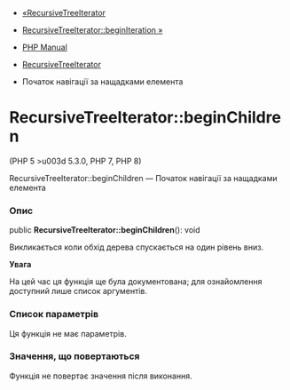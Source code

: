 - [«RecursiveTreeIterator](class.recursivetreeiterator.md)
- [RecursiveTreeIterator::beginIteration
»](recursivetreeiterator.beginiteration.md)

- [PHP Manual](index.md)
- [RecursiveTreeIterator](class.recursivetreeiterator.md)
- Початок навігації за нащадками елемента

# RecursiveTreeIterator::beginChildren

(PHP 5 \>u003d 5.3.0, PHP 7, PHP 8)

RecursiveTreeIterator::beginChildren — Початок навігації за нащадками
елемента

### Опис

public **RecursiveTreeIterator::beginChildren**(): void

Викликається коли обхід дерева спускається на один рівень вниз.

**Увага**

На цей час ця функція ще була документована; для
ознайомлення доступний лише список аргументів.

### Список параметрів

Ця функція не має параметрів.

### Значення, що повертаються

Функція не повертає значення після виконання.
